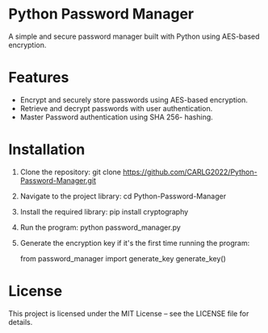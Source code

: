 # Python Password Manager 
A simple and secure password manager built with Python using AES-based encryption.
# Features
* Encrypt and securely store passwords using AES-based encryption.
* Retrieve and decrypt passwords with user authentication.
* Master Password authentication using SHA 256- hashing. 
# Installation
1. Clone the repository:
 git clone https://github.com/CARLG2022/Python-Password-Manager.git
2. Navigate to the project library:
cd Python-Password-Manager
3. Install the required library:
   pip install cryptography
4. Run the program:
   python password_manager.py
5. Generate the encryption key if it's the first time running the program:

    from password_manager import generate_key
    generate_key()
# License
This project is licensed under the MIT License – see the LICENSE file for details.
